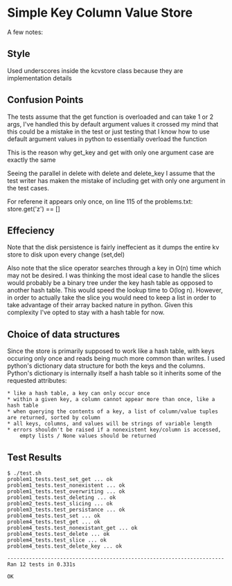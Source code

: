 Simple Key Column Value Store
=============================

A few notes:

Style
-----
Used underscores inside the kcvstore class because they are implementation details

Confusion Points
----------------
The tests assume that the get function is overloaded
and can take 1 or 2 args, I've handled this by default argument values
it crossed my mind that this could be a mistake in the test
or just testing that I know how to use default argument values in python 
to essentially overload the function 

This is the reason why get_key and get with only one argument case are exactly the same

Seeing the parallel in delete with delete and delete_key I assume that the test writer
has maken the mistake of including get with only one argument in the test cases.

For referene it appears only once, on line 115 of the problems.txt:
        store.get('z') == []

Effeciency
----------

Note that the disk persistence is fairly ineffecient as it dumps the entire kv store 
to disk upon every change (set,del) 

Also note that the slice operator searches through a key in O(n) time which may not be desired.
I was thinking the most ideal case to handle the slices would probably be a binary tree under the 
key hash table as opposed to another hash table.  This would speed the lookup time to O(log n). 
However, in order to actually take the slice you would need to keep a list in order to take advantage
of their array backed nature in python.  Given this complexity I've opted to stay with a hash table
for now.

Choice of data structures
--------------------------
Since the store is primarily supposed to work like a hash table, with keys occuring only once
and reads being much more common than writes.  I used python's dictionary data structure
for both the keys and the columns.  Python's dictionary is internally itself a hash table
so it inherits some of the requested attributes:

    * like a hash table, a key can only occur once
    * within a given key, a column cannot appear more than once, like a hash table
    * when querying the contents of a key, a list of column/value tuples are returned, sorted by column
    * all keys, columns, and values will be strings of variable length
    * errors shouldn't be raised if a nonexistent key/column is accessed,
        empty lists / None values should be returned

Test Results
------------

    $ ./test.sh
    problem1_tests.test_set_get ... ok
    problem1_tests.test_nonexistent ... ok
    problem1_tests.test_overwriting ... ok
    problem1_tests.test_deleting ... ok
    problem2_tests.test_slicing ... ok
    problem3_tests.test_persistance ... ok
    problem4_tests.test_set ... ok
    problem4_tests.test_get ... ok
    problem4_tests.test_nonexistant_get ... ok
    problem4_tests.test_delete ... ok
    problem4_tests.test_slice ... ok
    problem4_tests.test_delete_key ... ok

    ----------------------------------------------------------------------
    Ran 12 tests in 0.331s

    OK
